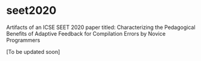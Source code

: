 # seet2020
Artifacts of an ICSE SEET 2020 paper titled: Characterizing the Pedagogical Benefits of Adaptive Feedback for Compilation Errors by Novice Programmers 

[To be updated soon]
